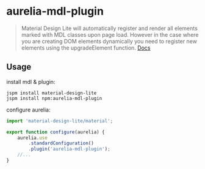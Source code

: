 # aurelia-mdl-plugin

> Material Design Lite will automatically register and render all elements marked with MDL classes upon page load. However in the case where you are creating DOM elements dynamically you need to register new elements using the upgradeElement function.
[Docs](https://getmdl.io/started/#dynamic)

## Usage

install mdl & plugin:

```shell
jspm install material-design-lite
jspm install npm:aurelia-mdl-plugin
```

configure aurelia:

```js
import 'material-design-lite/material';

export function configure(aurelia) {
    aurelia.use
        .standardConfiguration()
        .plugin('aurelia-mdl-plugin');
    //...
}
```
